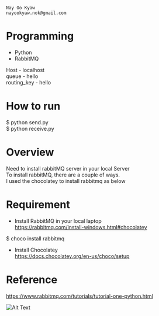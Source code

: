     Nay Oo Kyaw
    nayookyaw.nok@gmail.com

# Programming
- Python
- RabbitMQ

Host - localhost <br>
queue - hello <br>
routing_key - hello <br>

# How to run
$ python send.py <br>
$ python receive.py <br>

# Overview
Need to install rabbitMQ server in your local Server <br>
To install rabbitMQ, there are a couple of ways. <br>
I used the chocolatey to install rabbitmq as below

# Requirement
- Install RabbitMQ in your local laptop <br>
https://rabbitmq.com/install-windows.html#chocolatey

$ choco install rabbitmq

- Install Chocolatey <br>
https://docs.chocolatey.org/en-us/choco/setup

# Reference
https://www.rabbitmq.com/tutorials/tutorial-one-python.html


![Alt Text](https://s6.gifyu.com/images/output_result.gif)